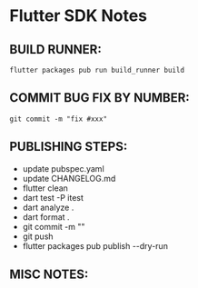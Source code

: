 # Flutter SDK Notes

## BUILD RUNNER:
```
flutter packages pub run build_runner build
```

## COMMIT BUG FIX BY NUMBER:
```
git commit -m "fix #xxx"
```

## PUBLISHING STEPS:
* update pubspec.yaml <version>
* update CHANGELOG.md <version>
* flutter clean
* dart test -P itest
* dart analyze .
* dart format .
* git commit -m "<version>"
* git push
* flutter packages pub publish --dry-run

## MISC NOTES:
